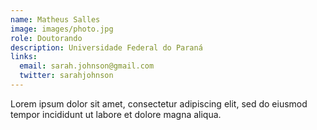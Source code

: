 ```yaml
---
name: Matheus Salles
image: images/photo.jpg
role: Doutorando
description: Universidade Federal do Paraná
links:
  email: sarah.johnson@gmail.com
  twitter: sarahjohnson
---
```


Lorem ipsum dolor sit amet, consectetur adipiscing elit, sed do eiusmod tempor incididunt ut labore et dolore magna aliqua.
